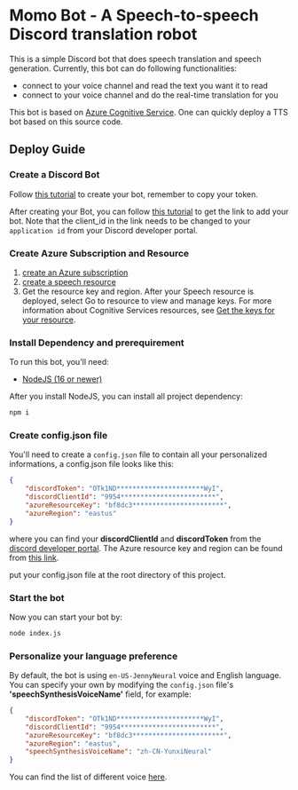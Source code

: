 # Momo Bot - A Speech-to-speech Discord translation robot
This is a simple Discord bot that does speech translation and speech generation. Currently, this bot can do following functionalities:
- connect to your voice channel and read the text you want it to read
- connect to your voice channel and do the real-time translation for you

This bot is based on [Azure Cognitive Service](https://azure.microsoft.com/en-us/services/cognitive-services/#overview). One can quickly deploy a TTS bot based on this source code. 

## Deploy Guide
### Create a Discord Bot
Follow [this tutorial](https://discordjs.guide/preparations/setting-up-a-bot-application.html#creating-your-bot) to create your bot, remember to copy your token.

After creating your Bot, you can follow [this tutorial](https://v12.discordjs.guide/preparations/adding-your-bot-to-servers.html#bot-invite-links) to get the link to add your bot. Note that the client_id in the link needs to be changed to your `application id` from your Discord developer portal.

### Create Azure Subscription and Resource
1. [create an Azure subscription](https://azure.microsoft.com/en-us/free/cognitive-services/)
2.  [create a speech resource](https://portal.azure.com/#create/Microsoft.CognitiveServicesSpeechServices)
3.  Get the resource key and region. After your Speech resource is deployed, select Go to resource to view and manage keys. For more information about Cognitive Services resources, see [Get the keys for your resource](https://docs.microsoft.com/en-us/azure/cognitive-services/cognitive-services-apis-create-account?tabs=multiservice%2Cwindows#get-the-keys-for-your-resource).

### Install Dependency and prerequirement
To run this bot, you'll need:
- [NodeJS (16 or newer)](https://nodejs.org/)

After you install NodeJS, you can install all project dependency:
```bash
npm i
``` 

### Create config.json file
You'll need to create a `config.json` file to contain all your personalized informations, a config.json file looks like this:
```json
{
    "discordToken": "OTk1ND**********************WyI",
    "discordClientId": "9954************************",
    "azureResourceKey": "bf8dc3***********************",
    "azureRegion": "eastus"
}
```
where you can find your **discordClientId** and **discordToken** from the [discord developer portal](https://discord.com/developers). The Azure resource key and region can be found from [this link](https://docs.microsoft.com/en-us/azure/cognitive-services/cognitive-services-apis-create-account?tabs=multiservice%2Cwindows#get-the-keys-for-your-resource).

put your config.json file at the root directory of this project.

### Start the bot
Now you can start your bot by:
```bash
node index.js
```

### Personalize your language preference
By default, the bot is using `en-US-JennyNeural` voice and English language. You can specify your own by modifying the `config.json` file's **'speechSynthesisVoiceName'** field, for example: 
```json
{
    "discordToken": "OTk1ND**********************WyI",
    "discordClientId": "9954************************",
    "azureResourceKey": "bf8dc3***********************",
    "azureRegion": "eastus",
    "speechSynthesisVoiceName": "zh-CN-YunxiNeural"
}

```
You can find the list of different voice [here](https://docs.microsoft.com/en-us/azure/cognitive-services/speech-service/language-support?tabs=speechtotext#text-to-speech).
